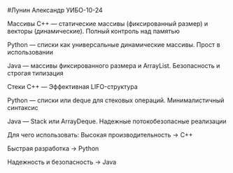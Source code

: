 #Лунин Александр УИБО-10-24

Массивы
C++ — статические массивы (фиксированный размер) и векторы (динамические). Полный контроль над памятью

Python — списки как универсальные динамические массивы. Прост в использовании

Java — массивы фиксированного размера и ArrayList. Безопасность и строгая типизация

Стеки
C++ — Эффективная LIFO-структура

Python — списки или deque для стековых операций. Минималистичный синтаксис

Java — Stack или ArrayDeque. Надежные потокобезопасные реализации

Для чего использовать:
Высокая производительность → C++

Быстрая разработка → Python

Надежность и безопасность → Java
